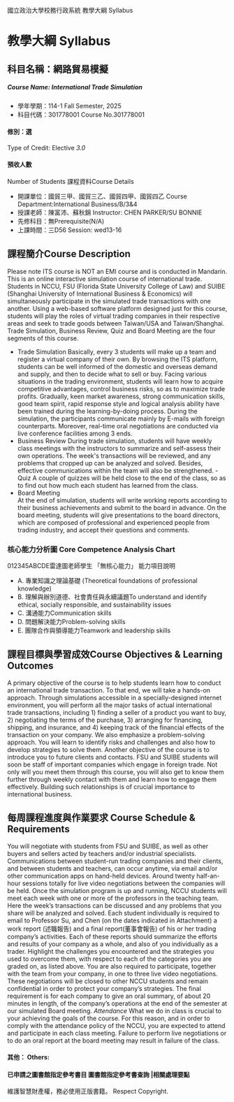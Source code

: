 國立政治大學校務行政系統 教學大綱 Syllabus
# 教學大綱 Syllabus
##  科目名稱：網路貿易模擬
#####  Course Name: International Trade Simulation
  * 學年學期：114-1 Fall Semester, 2025 
  * 科目代碼：301778001 Course No.301778001
#### 修別：選
Type of Credit: Elective 
_3.0_
#### 預收人數
Number of Students
課程資料Course Details
  * 開課單位：國貿三甲、國貿三乙、國貿四甲、國貿四乙 Course Department:International Business/B/3&4 
  * 授課老師：陳富沛、蘇秋錦 Instructor: CHEN PARKER/SU BONNIE 
  * 先修科目：無Prerequisite(N/A)
  * 上課時間：三D56 Session: wed13-16
##  課程簡介Course Description
Please note ITS course is NOT an EMI course and is conducted in Mandarin.
This is an online interactive simulation course of international trade. Students in NCCU, FSU (Florida State University College of Law) and SUIBE (Shanghai University of International Business & Economics) will simultaneously participate in the simulated trade transactions with one another. Using a web-based software platform designed just for this course, students will play the roles of virtual trading companies in their respective areas and seek to trade goods between Taiwan/USA and Taiwan/Shanghai.
Trade Simulation, Business Review, Quiz and Board Meeting are the four segments of this course.  
- Trade Simulation
Basically, every 3 students will make up a team and register a virtual company of their own. By browsing the ITS platform, students can be well informed of the domestic and overseas demand and supply, and then to decide what to sell or buy. Facing various situations in the trading environment, students will learn how to acquire competitive advantages, control business risks, so as to maximize trade profits. Gradually, keen market awareness, strong communication skills, good team spirit, rapid response style and logical analysis ability have been trained during the learning-by-doing process. During the simulation, the participants communicate mainly by E-mails with foreign counterparts. Moreover, real-time oral negotiations are conducted via live conference facilities among 3 ends.
- Business Review
During trade simulation, students will have weekly class meetings with the instructors to summarize and self-assess their own operations. The week's transactions will be reviewed, and any problems that cropped up can be analyzed and solved. Besides, effective communications within the team will also be strengthened. 
-Quiz
A couple of quizzes will be held close to the end of the class, so as to find out how much each student has learned from the class.
- Board Meeting  
At the end of simulation, students will write working reports according to their business achievements and submit to the board in advance. On the board meeting, students will give presentations to the board directors, which are composed of professional and experienced people from trading industry, and accept their questions and comments.  
###  核心能力分析圖 Core Competence Analysis Chart
012345ABCDE雷達圖老師學生
「無核心能力」 
能力項目說明
  * A. 專業知識之理論基礎 (Theoretical foundations of professional knowledge)
  * B. 理解與辦別道德、社會責任與永續議題To understand and identify ethical, socially responsible, and sustainability issues
  * C. 溝通能力Communication skills
  * D. 問題解決能力Problem-solving skills
  * E. 團隊合作與領導能力Teamwork and leadership skills
##  課程目標與學習成效Course Objectives & Learning Outcomes 
A primary objective of the course is to help students learn how to conduct an international trade transaction. To that end, we will take a hands-on approach. Through simulations accessible in a specially-designed internet environment, you will perform all the major tasks of actual international trade transactions, including 1) finding a seller of a product you want to buy, 2) negotiating the terms of the purchase, 3) arranging for financing, shipping, and insurance, and 4) keeping track of the financial effects of the transaction on your company. We also emphasize a problem-solving approach. You will learn to identify risks and challenges and also how to develop strategies to solve them.
Another objective of the course is to introduce you to future clients and contacts. 
FSU and SUIBE students will soon be staff of important companies which engage in foreign trade. Not only will you meet them through this course, you will also get to know them further through weekly contact with them and learn how to engage them effectively. Building such relationships is of crucial importance to international business.
##  每周課程進度與作業要求 Course Schedule & Requirements
You will negotiate with students from FSU and SUIBE, as well as other buyers and sellers acted by teachers and/or industrial specialists. Communications between student-run trading companies and their clients, and between students and teachers, can occur anytime, via email and/or other communication apps on hand-held devices. Around twenty half-an-hour sessions totally for live video negotiations between the companies will be held. 
Once the simulation program is up and running, NCCU students will meet each week with one or more of the professors in the teaching team. Here the week’s transactions can be discussed and any problems that you share will be analyzed and solved. 
Each student individually is required to email to Professor Su, and Chen (on the dates indicated in Attachment) a work report (述職報告) and a final report(董事會報告) of his or her trading company’s activities. Each of these reports should summarize the efforts and results of your company as a whole, and also of you individually as a trader. Highlight the challenges you encountered and the strategies you used to overcome them, with respect to each of the categories you are graded on, as listed above. You are also required to participate, together with the team from your company, in one to three live video negotiations. These negotiations will be closed to other NCCU students and remain confidential in order to protect your company’s strategies. The final requirement is for each company to give an oral summary, of about 20 minutes in length, of the company’s operations at the end of the semester at our simulated Board meeting.
_Attendance_
What we do in class is crucial to your achieving the goals of the course. For this reason, and in order to comply with the attendance policy of the NCCU, you are expected to attend and participate in each class meeting. Failure to perform live negotiations or to do an oral report at the board meeting may result in failure of the class.
####  其他： Others:
####  已申請之圖書館指定參考書目  圖書館指定參考書查詢 |相關處理要點
維護智慧財產權，務必使用正版書籍。 Respect Copyright.